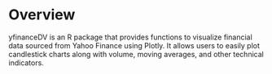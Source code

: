 # Overview
yfinanceDV is an R package that provides functions to visualize financial data sourced from Yahoo Finance using Plotly. 
It allows users to easily plot candlestick charts along with volume, moving averages, and other technical indicators.
